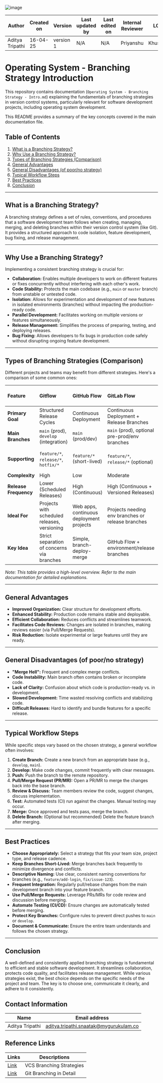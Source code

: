 ![image](https://github.com/user-attachments/assets/63aee0b7-5152-4fc9-a924-6ea332f3bea7)

| Author          | Created on | Version   | Last updated by | Last edited on | Internal Reviewer | L0  | L1  | L2  |
|-----------------|------------|-----------|------------------|----------------|--------------------|-----|-----|-----|
| Aditya Tripathi | 16-04-25   | version 1 | N/A              | N/A            | Priyanshu         | Khushi | Rishabh | Piyush |

# Operating System - Branching Strategy Introduction

This repository contains documentation (`Operating System - Branching Strategy - Intro.md`) explaining the fundamentals of branching strategies in version control systems, particularly relevant for software development projects, including operating system development.

This README provides a summary of the key concepts covered in the main documentation file.

## Table of Contents

1.  [What is a Branching Strategy?](#what-is-a-branching-strategy)
2.  [Why Use a Branching Strategy?](#why-use-a-branching-strategy)
3.  [Types of Branching Strategies (Comparison)](#types-of-branching-strategies-comparison)
4.  [General Advantages](#general-advantages)
5.  [General Disadvantages (of poor/no strategy)](#general-disadvantages-of-poorno-strategy)
6.  [Typical Workflow Steps](#typical-workflow-steps)
7.  [Best Practices](#best-practices)
8.  [Conclusion](#conclusion)

---

## What is a Branching Strategy?

A branching strategy defines a set of rules, conventions, and procedures that a software development team follows when creating, managing, merging, and deleting branches within their version control system (like Git). It provides a structured approach to code isolation, feature development, bug fixing, and release management.

---

## Why Use a Branching Strategy?

Implementing a consistent branching strategy is crucial for:

* **Collaboration:** Enables multiple developers to work on different features or fixes concurrently without interfering with each other's work.
* **Code Stability:** Protects the main codebase (e.g., `main` or `master` branch) from unstable or untested code.
* **Isolation:** Allows for experimentation and development of new features in isolated environments (branches) without impacting the production-ready code.
* **Parallel Development:** Facilitates working on multiple versions or features simultaneously.
* **Release Management:** Simplifies the process of preparing, testing, and deploying releases.
* **Bug Fixing:** Allows developers to fix bugs in production code safely without disrupting ongoing feature development.

---

## Types of Branching Strategies (Comparison)

Different projects and teams may benefit from different strategies. Here's a comparison of some common ones:

| Feature             | Gitflow                                  | GitHub Flow                                | GitLab Flow                                       | Trunk-Based Development (TBD)           |
| :------------------ | :--------------------------------------- | :----------------------------------------- | :------------------------------------------------ | :-------------------------------------- |
| **Primary Goal** | Structured Release Cycles                | Continuous Deployment                      | Continuous Deployment + Release Branches        | Continuous Integration/Delivery         |
| **Main Branches** | `main` (prod), `develop` (integration) | `main` (prod/dev)                          | `main` (prod), optional pre-prod/env branches | `main` (`trunk`)                        |
| **Supporting** | `feature/*`, `release/*`, `hotfix/*`   | `feature/*` (short-lived)                  | `feature/*`, `release/*` (optional)             | `feature/*` (very short-lived), `release/*` (optional) |
| **Complexity** | High                                     | Low                                        | Moderate                                          | Low-Moderate                            |
| **Release Frequency**| Lower (Scheduled Releases)             | High (Continuous)                          | High (Continuous + Versioned Releases)            | High (Continuous)                       |
| **Ideal For** | Projects with scheduled releases, versioning | Web apps, continuous deployment projects | Projects needing env branches or release branches | Teams practicing strong CI/CD, microservices |
| **Key Idea** | Strict separation of concerns via branches | Simple, branch-deploy-merge              | GitHub Flow + environment/release branches      | All developers commit to a single trunk |

*Note: This table provides a high-level overview. Refer to the main documentation for detailed explanations.*

---

## General Advantages

* **Improved Organization:** Clear structure for development efforts.
* **Enhanced Stability:** Production code remains stable and deployable.
* **Efficient Collaboration:** Reduces conflicts and streamlines teamwork.
* **Facilitates Code Reviews:** Changes are isolated in branches, making reviews easier (via Pull/Merge Requests).
* **Risk Reduction:** Isolate experimental or large features until they are ready.

---

## General Disadvantages (of poor/no strategy)

* **"Merge Hell":** Frequent and complex merge conflicts.
* **Code Instability:** Main branch often contains broken or incomplete code.
* **Lack of Clarity:** Confusion about which code is production-ready vs. in development.
* **Slowed Development:** Time wasted resolving conflicts and stabilizing code.
* **Difficult Releases:** Hard to identify and bundle features for a specific release.

---

## Typical Workflow Steps

While specific steps vary based on the chosen strategy, a general workflow often involves:

1.  **Create Branch:** Create a new branch from an appropriate base (e.g., `develop`, `main`).
2.  **Develop:** Make code changes, commit frequently with clear messages.
3.  **Push:** Push the branch to the remote repository.
4.  **Pull/Merge Request (PR/MR):** Open a PR/MR to merge the changes back into the base branch.
5.  **Review & Discuss:** Team members review the code, suggest changes, discuss implementation.
6.  **Test:** Automated tests (CI) run against the changes. Manual testing may occur.
7.  **Merge:** Once approved and tests pass, merge the branch.
8.  **Delete Branch:** (Optional but recommended) Delete the feature branch after merging.

---

## Best Practices

* **Choose Appropriately:** Select a strategy that fits your team size, project type, and release cadence.
* **Keep Branches Short-Lived:** Merge branches back frequently to minimize divergence and conflicts.
* **Descriptive Naming:** Use clear, consistent naming conventions for branches (e.g., `feature/add-login`, `fix/issue-123`).
* **Frequent Integration:** Regularly pull/rebase changes from the main development branch into your feature branch.
* **Use Pull/Merge Requests:** Leverage PRs/MRs for code review and discussion before merging.
* **Automate Testing (CI/CD):** Ensure changes are automatically tested before merging.
* **Protect Key Branches:** Configure rules to prevent direct pushes to `main` or `develop`.
* **Document & Communicate:** Ensure the entire team understands and follows the chosen strategy.

---

## Conclusion

A well-defined and consistently applied branching strategy is fundamental to efficient and stable software development. It streamlines collaboration, protects code quality, and facilitates release management. While various strategies exist, the best choice depends on the specific needs of the project and team. The key is to choose one, communicate it clearly, and adhere to it consistently.

## Contact Information
| Name         | Email address          |
|--------------|------------------------|
| Aditya Tripathi          | aditya.tripathi.snaatak@mygurukulam.co     |

## Reference Links
| Links        | Descriptions         |
|--------------|------------------------|
|    [Link](https://medium.com/@dmosyan/version-control-branching-strategies-e68e8d5ef1e0) | VCS Branching Strategies |
[Link](https://www.abtasty.com/blog/git-branching-strategies/)     |  Git Branching in Detail   |
